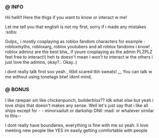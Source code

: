 ### @ INFO 
Hii helli!! Here the thigs if you want to know or interact w me! 

Let me tell you that english is not my first, sorry if i made any mistakes :sobs:

Gulps,, i mostly cosplaying as roblox fandom characters for example : robloxmyths, robloxarg, roblox youtubers and all roblox fandoms i know! . roblox adminz are the best btw,,  if youre cosplaying as the admin PLZPLZ feel free to interact!( heh ts doesn't mean i won't to interact w the others i just love the admins, okay?.. Okay..) 

i dont really talk first soo yeah , litbit scared tbh sweats! ,,, You can talk w me without using tonetags btw! idont mind, 

### @ BONUS 

I like rarepair sm like chickenpunch, builderblox?? Idk what else but yeah i love ships that doesn't makes any sense. Well let's just say that i like all ships except for - - minorxadult or darkship DNII :mad: or whatever similar to this--  

I dont really have boundaries, everything is fine with me so yeah. Ii love meeting new people like YES im easily getting comfortable with people 





